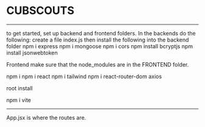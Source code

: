 # CUBSCOUTS
-----------------------------------------------------
to get started, set up backend and frontend folders. In the backends do the following: 
create a file index.js
then install the following into the backend folder
npm i express
npm i mongoose
npm i cors
npm install bcryptjs
npm install jsonwebtoken

Frontend
make sure that the node_modules are in the FRONTEND folder.


npm i 
npm i react
npm i tailwind
npm i react-router-dom axios

root install


npm i vite

-----------------------------------
App.jsx is where the routes are.